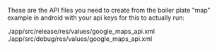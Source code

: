 These are the API files you need to create from the boiler plate "map" example in android with your api keys for this to actually run:

./app/src/release/res/values/google_maps_api.xml
./app/src/debug/res/values/google_maps_api.xml
